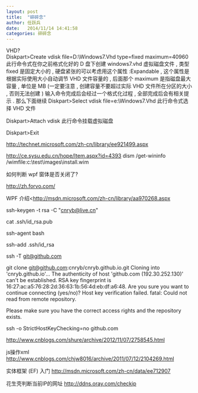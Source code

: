 ```yaml
---
layout: post
title:  "碎碎念"
author:	任跃兵
date:   2014/11/14 14:41:58 
categories: 碎碎念
---
```


VHD?  
Diskpart>Create vdisk file=D:\Windows7.Vhd type=fixed maximum=40960
此行命令式在你之前格式化好的 D 盘下创建 windows7.vhd 虚拟磁盘文件 , 类型 fixed 是固定大小的 , 硬盘紧张的可以考虑用这个属性 :Expandable , 这个属性是根据实际使用大小自动调节 VHD 文件容量的 , 后面那个 maximum 是指磁盘最大容量 , 单位是 MB
(一定要注意 , 创建容量不要超过实际 VHD 文件所在分区的大小 , 否则无法创建 ) 
输入命令完成后会经过一个格式化过程 , 全部完成后会有相关提示 .
那么下面继续
Diskpart>Select vdisk file=e:\Windows7.Vhd
此行命令式选择 VHD 文件

Diskpart>Attach vdisk
此行命令挂载虚拟磁盘

Diskpart>Exit          

http://technet.microsoft.com/zh-cn/library/ee921499.aspx

http://ce.sysu.edu.cn/hope/Item.aspx?id=4393
dism /get-wininfo /wimfile:c:\test\images\install.wim



如何判断 wpf 窗体是否关闭了? 

<http://zh.forvo.com/>



WPF 介绍<http://msdn.microsoft.com/zh-cn/library/aa970268.aspx


ssh-keygen -t rsa -C "cnryb@live.cn"

cat .ssh/id_rsa.pub

ssh-agent bash

ssh-add .ssh/id_rsa

ssh -T  git@github.com

git clone git@github.com:cnryb/cnryb.github.io.git
Cloning into 'cnryb.github.io'...
The authenticity of host 'github.com (192.30.252.130)' can't be established.
RSA key fingerprint is 16:27:ac:a5:76:28:2d:36:63:1b:56:4d:eb:df:a6:48.
Are you sure you want to continue connecting (yes/no)?
Host key verification failed.
fatal: Could not read from remote repository.

Please make sure you have the correct access rights
and the repository exists.


ssh -o StrictHostKeyChecking=no github.com

<http://www.cnblogs.com/shure/archive/2012/11/07/2758545.html>

js操作xml
<http://www.cnblogs.com/chjw8016/archive/2011/07/12/2104269.html>


实体框架 (EF) 入门 <http://msdn.microsoft.com/zh-cn/data/ee712907>



花生壳判断当前IP的网址 
<http://ddns.oray.com/checkip>